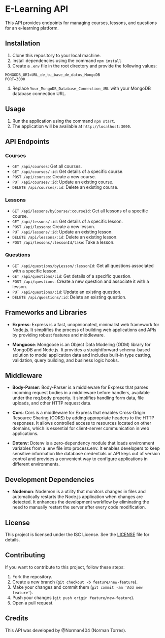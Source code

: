 # E-Learning API

This API provides endpoints for managing courses, lessons, and questions for an e-learning platform.

## Installation

1. Clone this repository to your local machine.
2. Install dependencies using the command `npm install`.
3. Create a `.env` file in the root directory and provide the following values:
```
MONGODB_URI=URL_de_tu_base_de_datos_MongoDB
PORT=3000
```
4. Replace `Your_MongoDB_Database_Connection_URL` with your MongoDB database connection URL.

## Usage

1. Run the application using the command `npm start`.
2. The application will be available at `http://localhost:3000`.

## API Endpoints

### Courses

- `GET /api/courses`: Get all courses.
- `GET /api/courses/:id`: Get details of a specific course.
- `POST /api/courses`: Create a new course.
- `PUT /api/courses/:id`: Update an existing course.
- `DELETE /api/courses/:id`: Delete an existing course.

### Lessons

- `GET /api/lessons/byCourse/:courseId`: Get all lessons of a specific course.
- `GET /api/lessons/:id`: Get details of a specific lesson.
- `POST /api/lessons`: Create a new lesson.
- `PUT /api/lessons/:id`: Update an existing lesson.
- `DELETE /api/lessons/:id`: Delete an existing lesson.
- `POST /api/lessons/:lessonId/take`: Take a lesson.

### Questions

- `GET /api/questions/byLesson/:lessonId`: Get all questions associated with a specific lesson.
- `GET /api/questions/:id`: Get details of a specific question.
- `POST /api/questions`: Create a new question and associate it with a lesson.
- `PUT /api/questions/:id`: Update an existing question.
- `DELETE /api/questions/:id`: Delete an existing question.

## Frameworks and Libraries

- **Express**: Express is a fast, unopinionated, minimalist web framework for Node.js. It simplifies the process of building web applications and APIs by providing robust features and middleware.
  
- **Mongoose**: Mongoose is an Object Data Modeling (ODM) library for MongoDB and Node.js. It provides a straightforward schema-based solution to model application data and includes built-in type casting, validation, query building, and business logic hooks.

## Middleware

- **Body-Parser**: Body-Parser is a middleware for Express that parses incoming request bodies in a middleware before handlers, available under the req.body property. It simplifies handling form data, file uploads, and other HTTP request data.

- **Cors**: Cors is a middleware for Express that enables Cross-Origin Resource Sharing (CORS) by adding appropriate headers to the HTTP responses. It allows controlled access to resources located on other domains, which is essential for client-server communication in web applications.

- **Dotenv**: Dotenv is a zero-dependency module that loads environment variables from a .env file into process.env. It enables developers to keep sensitive information like database credentials or API keys out of version control and provides a convenient way to configure applications in different environments.

## Development Dependencies

- **Nodemon**: Nodemon is a utility that monitors changes in files and automatically restarts the Node.js application when changes are detected. It enhances the development workflow by eliminating the need to manually restart the server after every code modification.

## License

This project is licensed under the ISC License. See the [LICENSE](LICENSE) file for details.

## Contributing

If you want to contribute to this project, follow these steps:

1. Fork the repository.
2. Create a new branch (`git checkout -b feature/new-feature`).
3. Make your changes and commit them (`git commit -am 'Add new feature'`).
4. Push your changes (`git push origin feature/new-feature`).
5. Open a pull request.

## Credits

This API was developed by @Norman404 (Norman Torres).